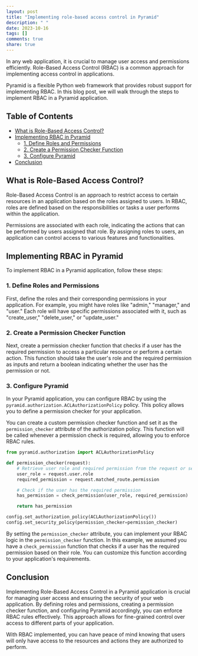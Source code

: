 ```yaml
---
layout: post
title: "Implementing role-based access control in Pyramid"
description: " "
date: 2023-10-16
tags: []
comments: true
share: true
---
```


In any web application, it is crucial to manage user access and permissions efficiently. Role-Based Access Control (RBAC) is a common approach for implementing access control in applications.

Pyramid is a flexible Python web framework that provides robust support for implementing RBAC. In this blog post, we will walk through the steps to implement RBAC in a Pyramid application.

## Table of Contents
- [What is Role-Based Access Control?](#what-is-role-based-access-control)
- [Implementing RBAC in Pyramid](#implementing-rbac-in-pyramid)
  - [1. Define Roles and Permissions](#1-define-roles-and-permissions)
  - [2. Create a Permission Checker Function](#2-create-a-permission-checker-function)
  - [3. Configure Pyramid](#3-configure-pyramid)
- [Conclusion](#conclusion)

## What is Role-Based Access Control?

Role-Based Access Control is an approach to restrict access to certain resources in an application based on the roles assigned to users. In RBAC, roles are defined based on the responsibilities or tasks a user performs within the application.

Permissions are associated with each role, indicating the actions that can be performed by users assigned that role. By assigning roles to users, an application can control access to various features and functionalities.

## Implementing RBAC in Pyramid

To implement RBAC in a Pyramid application, follow these steps:

### 1. Define Roles and Permissions

First, define the roles and their corresponding permissions in your application. For example, you might have roles like "admin," "manager," and "user." Each role will have specific permissions associated with it, such as "create_user," "delete_user," or "update_user."

### 2. Create a Permission Checker Function

Next, create a permission checker function that checks if a user has the required permission to access a particular resource or perform a certain action. This function should take the user's role and the required permission as inputs and return a boolean indicating whether the user has the permission or not.

### 3. Configure Pyramid

In your Pyramid application, you can configure RBAC by using the `pyramid.authorization.ACLAuthorizationPolicy` policy. This policy allows you to define a permission checker for your application.

You can create a custom permission checker function and set it as the `permission_checker` attribute of the authorization policy. This function will be called whenever a permission check is required, allowing you to enforce RBAC rules.

```python
from pyramid.authorization import ACLAuthorizationPolicy

def permission_checker(request):
    # Retrieve user role and required permission from the request or session
    user_role = request.user.role
    required_permission = request.matched_route.permission

    # Check if the user has the required permission
    has_permission = check_permission(user_role, required_permission)

    return has_permission

config.set_authorization_policy(ACLAuthorizationPolicy())
config.set_security_policy(permission_checker=permission_checker)
```

By setting the `permission_checker` attribute, you can implement your RBAC logic in the `permission_checker` function. In this example, we assumed you have a `check_permission` function that checks if a user has the required permission based on their role. You can customize this function according to your application's requirements.

## Conclusion

Implementing Role-Based Access Control in a Pyramid application is crucial for managing user access and ensuring the security of your web application. By defining roles and permissions, creating a permission checker function, and configuring Pyramid accordingly, you can enforce RBAC rules effectively. This approach allows for fine-grained control over access to different parts of your application.

With RBAC implemented, you can have peace of mind knowing that users will only have access to the resources and actions they are authorized to perform.